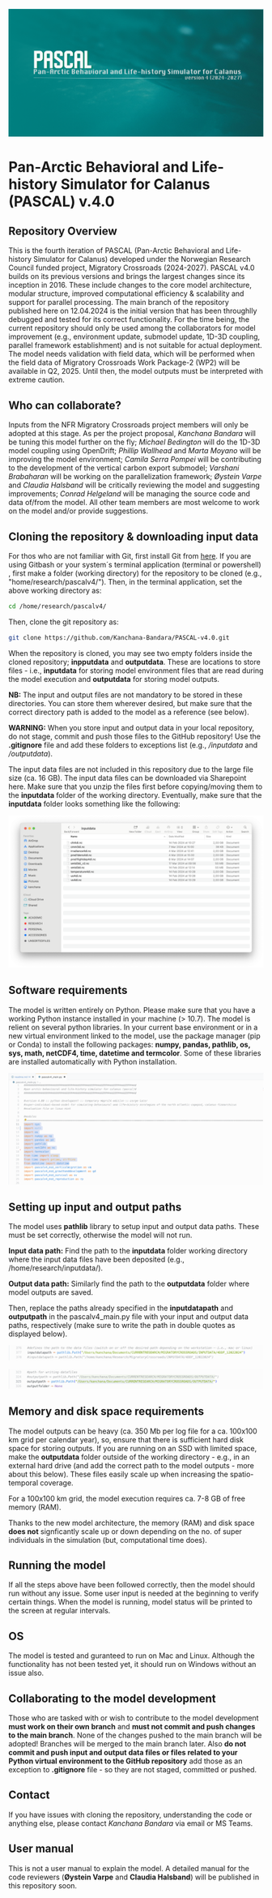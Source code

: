 ![PASCALv4 cover photo](img/pascal_github_bg.png)
# Pan-Arctic Behavioral and Life-history Simulator for Calanus (PASCAL) v.4.0
## Repository Overview
This is the fourth iteration of PASCAL (Pan-Arctic Behavioral and Life-history Simulator for Calanus) developed under the Norwegian Research Council funded project, Migratory Crossroads (2024-2027). PASCAL v4.0 builds on its previous versions and brings the largest changes since its inception in 2016. These include changes to the core model architecture, modular structure, improved computational efficiency & scalability and support for parallel processing. The main branch of the repository published here on 12.04.2024 is the initial version that has been throughlly debugged and tested for its correct functionality. For the time being, the current repository should only be used among the collaborators for model improvement (e.g., environment update, submodel update, 1D-3D coupling, parallel framework establishment) and is not suitable for actual deployment. The model needs validation with field data, which will be performed when the field data of Migratory Crossroads Work Package-2 (WP2) will be available in Q2, 2025. Until then, the model outputs must be interpreted with extreme caution.

## Who can collaborate?
Inputs from the NFR Migratory Crossroads project members will only be adopted at this stage. As per the project proposal, _Kanchana Bandara_ will be tuning this model further on the fly; _Michael Bedington_ will do the 1D-3D model coupling using OpenDrift; _Phillip Wallhead_ and _Marta Moyano_ will be improving the model environment; _Camila Serra Pompei_ will be contributing to the development of the vertical carbon export submodel; _Varshani Brabaharan_ will be working on the parallelization framework; _Øystein Varpe_ and _Claudia Halsband_ will be critically reviewing the model and suggesting improvements; _Conrad Helgeland_ will be managing the source code and data of/from the model. All other team members are most welcome to work on the model and/or provide suggestions.

## Cloning the repository & downloading input data
For thos who are not familiar with Git, first install Git from [here](https://git-scm.com). If you are using Gitbash or your system´s terminal application (terminal or powershell) , first make a folder (working directory) for the repository to be cloned (e.g., "home/research/pascalv4/"). Then, in the terminal application, set the above working directory as:

```bash
cd /home/research/pascalv4/
```

Then, clone the git repository as:

```bash
git clone https://github.com/Kanchana-Bandara/PASCAL-v4.0.git
```

When the repository is cloned, you may see two empty folders inside the cloned repository; __inpputdata__ and __outputdata__. These are locations to store files - i.e., __inputdata__ for storing model environment files that are read during the model execution and __outputdata__ for storing model outputs. 

__NB:__ The input and output files are not mandatory to be stored in these directories. You can store them wherever desired, but make sure that the correct directory path is added to the model as a reference (see below).

__WARNING:__ When you store input and output data in your local repository, do not stage, commit and push those files to the GitHub repository! Use the __.gitignore__ file and add these folders to exceptions list (e.g., _/inputdata_ and _/outputdata_).

The input data files are not included in this repository due to the large file size (ca. 16 GB). The input data files can be downloaded via Sharepoint here. Make sure that you unzip the files first before copying/moving them to the __inputdata__ folder of the working directory. Eventually, make sure that the __inputdata__ folder looks something like the following:

![the structure of the inputdata folder](img/inputdata_view.png)

## Software requirements
The model is written entirely on Python. Please make sure that you have a working Python instance installed in your machine (> 10.7). The model is relient on several python libraries. In your current base environment or in a new virtual environment linked to the model, use the package manager (pip or Conda) to install the following packages: __numpy, pandas, pathlib, os, sys, math, netCDF4, time, datetime and termcolor__. Some of these libraries are installed automatically with Python installation.

![the list of libraries needed to run the model](img/dependencies_view.png)

## Setting up input and output paths
The model uses __pathlib__ library to setup input and output data paths. These must be set correctly, otherwise the model will not run. 

__Input data path:__ Find the path to the __inputdata__ folder working directory where the input data files have been deposited (e.g., /home/research/inputdata/). 

__Output data path:__ Similarly find the path to the __outputdata__ folder where model outputs are saved.

Then, replace the paths already specified in the __inputdatapath__ and __outputpath__  in the pascalv4_main.py file with your input and output data paths, respectively (make sure to write the path in double quotes as displayed below).

![the inputdata path](img/input_path_view.png)

![the output path](img/output_path_view.png)


## Memory and disk space requirements
The model outputs can be heavy (ca. 350 Mb per log file for a ca. 100x100 km grid per calendar year), so, ensure that there is sufficient hard disk space for storing outputs. If you are running on an SSD with limited space, make the __outputdata__ folder outside of the working directory - e.g., in an external hard drive (and add the correct path to the model outputs - more about this below). These files easily scale up when increasing the spatio-temporal coverage. 

For a 100x100 km grid, the model execution requires ca. 7-8 GB of free memory (RAM). 

Thanks to the new model architecture, the memory (RAM) and disk space __does not__ signficantly scale up or down depending on the no. of super individuals in the simulation (but, computational time does).

## Running the model
If all the steps above have been followed correctly, then the model should run without any issue. Some user input is needed at the beginning to verify certain things. When the model is running, model status will be printed to the screen at regular intervals.

## OS
The model is tested and guranteed to run on Mac and Linux. Although the functionality has not been tested yet, it should run on Windows without an issue also.

## Collaborating to the model development
Those who are tasked with or wish to contribute to the model development __must work on their own branch__ and __must not commit and push changes to the main branch__. None of the changes pushed to the main branch will be adopted! Branches will be merged to the main branch later. Also __do not commit and push input and output data files or files related to your Python virtual environment to the GitHub repository__ add those as an exception to __.gitignore__ file - so they are not staged, committed or pushed.

## Contact
If you have issues with cloning the repository, understanding the code or anything else, please contact _Kanchana Bandara_ via email or MS Teams.

## User manual
This is not a user manual to explain the model. A detailed manual for the code reviewers (__Øystein Varpe__ and __Claudia Halsband__) will be published in this repository soon.